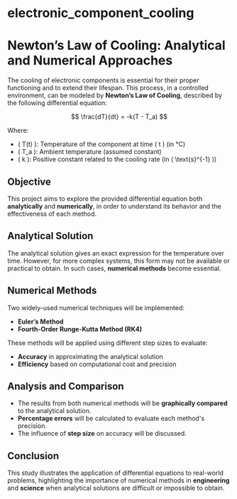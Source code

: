 # electronic_component_cooling

# Newton’s Law of Cooling: Analytical and Numerical Approaches

The cooling of electronic components is essential for their proper functioning and to extend their lifespan. This process, in a controlled environment, can be modeled by **Newton’s Law of Cooling**, described by the following differential equation:

$$
\frac{dT}{dt} = -k(T - T_a)
$$

Where:
- \( T(t) \): Temperature of the component at time \( t \) (in °C)
- \( T_a \): Ambient temperature (assumed constant)
- \( k \): Positive constant related to the cooling rate (in \( \text{s}^{-1} \))

## Objective

This project aims to explore the provided differential equation both **analytically** and **numerically**, in order to understand its behavior and the effectiveness of each method.

## Analytical Solution

The analytical solution gives an exact expression for the temperature over time. However, for more complex systems, this form may not be available or practical to obtain. In such cases, **numerical methods** become essential.

## Numerical Methods

Two widely-used numerical techniques will be implemented:

- **Euler’s Method**
- **Fourth-Order Runge-Kutta Method (RK4)**

These methods will be applied using different step sizes to evaluate:
- **Accuracy** in approximating the analytical solution
- **Efficiency** based on computational cost and precision

## Analysis and Comparison

- The results from both numerical methods will be **graphically compared** to the analytical solution.
- **Percentage errors** will be calculated to evaluate each method's precision.
- The influence of **step size** on accuracy will be discussed.

## Conclusion

This study illustrates the application of differential equations to real-world problems, highlighting the importance of numerical methods in **engineering** and **science** when analytical solutions are difficult or impossible to obtain.
